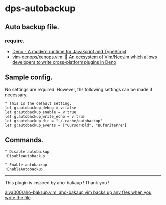 # dps-autobackup

## Auto backup file.

### require.

-   [Deno - A modern runtime for JavaScript and TypeScript](https://deno.land/)
-   [vim-denops/denops.vim: 🐜 An ecosystem of Vim/Neovim which allows developers to write cross-platform plugins in Deno](https://github.com/vim-denops/denops.vim)

## Sample config.

No settings are required. However, the following settings can be made if
necessary.

```vim
" This is the default setting.
let g:autobackup_debug = v:false
let g:autobackup_enable = v:true
let g:autobackup_write_echo = v:true
let g:autobackup_dir = "~/.cache/autobackup"
let g:autobackup_events = ["CursorHold", "BufWritePre"]
```

## Commands.

```vim
" Disable autobackup
:DisableAutobackup

" Enable autobackup
:EnableAutobackup
```

---

This plugin is inspired by aho-bakaup ! Thank you !

[aiya000/aho-bakaup.vim: aho-bakaup.vim backs up any files when you write the file](https://github.com/aiya000/aho-bakaup.vim)
